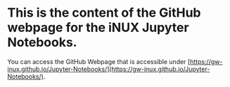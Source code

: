 # This is the content of the GitHub webpage for the iNUX Jupyter Notebooks.

You can access the GitHub Webpage that is accessible under [https://gw-inux.github.io/Jupyter-Notebooks/](https://gw-inux.github.io/Jupyter-Notebooks/).
